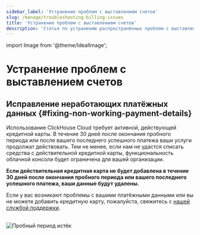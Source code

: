 ```yaml
---
sidebar_label: 'Устранение проблем с выставлением счетов'
slug: /manage/troubleshooting-billing-issues
title: 'Устранение проблем с выставлением счетов'
description: 'Статья по устранению распространённых проблем с выставлением счетов'
---
```


import Image from '@theme/IdealImage';


# Устранение проблем с выставлением счетов

## Исправление неработающих платёжных данных {#fixing-non-working-payment-details}

Использование ClickHouse Cloud требует активной, действующей кредитной карты. В течение 30 дней после окончания пробного периода или после вашего последнего успешного платежа ваши услуги продолжат действовать. Тем не менее, если нам не удастся списать средства с действительной кредитной карты, функциональность облачной консоли будет ограничена для вашей организации.

**Если действительная кредитная карта не будет добавлена в течение 30 дней после окончания пробного периода или вашего последнего успешного платежа, ваши данные будут удалены.**

Если у вас возникают проблемы с вашими платёжными данными или вы не можете добавить кредитную карту, пожалуйста, свяжитесь с [нашей службой поддержки](https://clickhouse.com/support/program).

<br />

<Image img={trial_expired} size="md" alt="Пробный период истёк" border/>
